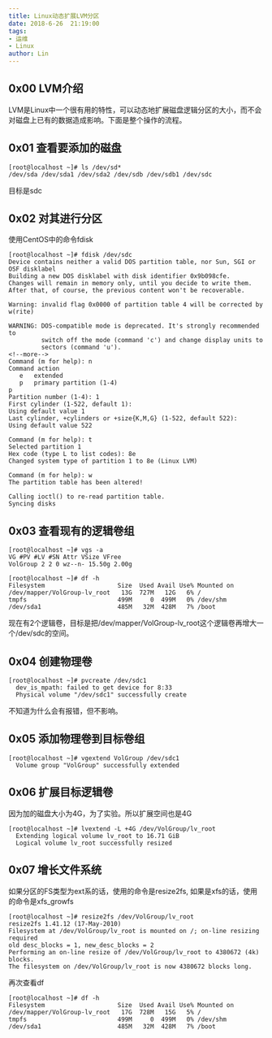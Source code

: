 ```yaml
---
title: Linux动态扩展LVM分区
date: 2018-6-26  21:19:00
tags: 
- 运维
- Linux
author: Lin
---
```

## 0x00 LVM介绍
LVM是Linux中一个很有用的特性，可以动态地扩展磁盘逻辑分区的大小，而不会对磁盘上已有的数据造成影响。下面是整个操作的流程。
## 0x01 查看要添加的磁盘
```
[root@localhost ~]# ls /dev/sd*
/dev/sda /dev/sda1 /dev/sda2 /dev/sdb /dev/sdb1 /dev/sdc
```
目标是sdc

## 0x02 对其进行分区

使用CentOS中的命令fdisk

<!--more-->
```
[root@localhost ~]# fdisk /dev/sdc
Device contains neither a valid DOS partition table, nor Sun, SGI or OSF disklabel
Building a new DOS disklabel with disk identifier 0x9b098cfe.
Changes will remain in memory only, until you decide to write them.
After that, of course, the previous content won't be recoverable.

Warning: invalid flag 0x0000 of partition table 4 will be corrected by w(rite)

WARNING: DOS-compatible mode is deprecated. It's strongly recommended to
         switch off the mode (command 'c') and change display units to
         sectors (command 'u').
<!--more-->
Command (m for help): n
Command action
   e   extended
   p   primary partition (1-4)
p
Partition number (1-4): 1
First cylinder (1-522, default 1): 
Using default value 1
Last cylinder, +cylinders or +size{K,M,G} (1-522, default 522): 
Using default value 522

Command (m for help): t
Selected partition 1
Hex code (type L to list codes): 8e
Changed system type of partition 1 to 8e (Linux LVM)

Command (m for help): w
The partition table has been altered!

Calling ioctl() to re-read partition table.
Syncing disks
```
## 0x03 查看现有的逻辑卷组
```
[root@localhost ~]# vgs -a
VG #PV #LV #SN Attr VSize VFree
VolGroup 2 2 0 wz--n- 15.50g 2.00g

[root@localhost ~]# df -h
Filesystem                    Size  Used Avail Use% Mounted on
/dev/mapper/VolGroup-lv_root   13G  727M   12G   6% /
tmpfs                         499M     0  499M   0% /dev/shm
/dev/sda1                     485M   32M  428M   7% /boot
```
现在有2个逻辑卷，目标是把/dev/mapper/VolGroup-lv_root这个逻辑卷再增大一个/dev/sdc的空间。
## 0x04 创建物理卷
```
[root@localhost ~]# pvcreate /dev/sdc1
  dev_is_mpath: failed to get device for 8:33
  Physical volume "/dev/sdc1" successfully create
```
不知道为什么会有报错，但不影响。
## 0x05 添加物理卷到目标卷组
```
[root@localhost ~]# vgextend VolGroup /dev/sdc1
  Volume group "VolGroup" successfully extended
```
## 0x06 扩展目标逻辑卷
因为加的磁盘大小为4G，为了实验。所以扩展空间也是4G
```
[root@localhost ~]# lvextend -L +4G /dev/VolGroup/lv_root 
  Extending logical volume lv_root to 16.71 GiB
  Logical volume lv_root successfully resized
```
## 0x07 增长文件系统
如果分区的FS类型为ext系的话，使用的命令是resize2fs, 如果是xfs的话，使用的命令是xfs_growfs
```
[root@localhost ~]# resize2fs /dev/VolGroup/lv_root 
resize2fs 1.41.12 (17-May-2010)
Filesystem at /dev/VolGroup/lv_root is mounted on /; on-line resizing required
old desc_blocks = 1, new_desc_blocks = 2
Performing an on-line resize of /dev/VolGroup/lv_root to 4380672 (4k) blocks.
The filesystem on /dev/VolGroup/lv_root is now 4380672 blocks long.
```
再次查看df
```
[root@localhost ~]# df -h
Filesystem                    Size  Used Avail Use% Mounted on
/dev/mapper/VolGroup-lv_root   17G  728M   15G   5% /
tmpfs                         499M     0  499M   0% /dev/shm
/dev/sda1                     485M   32M  428M   7% /boot
```  
